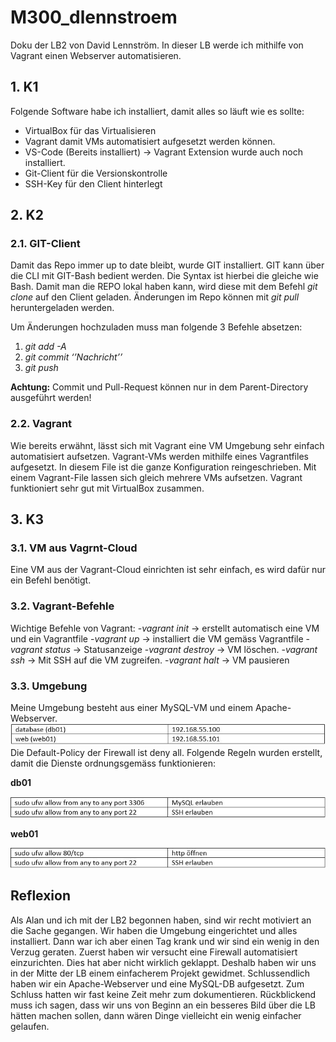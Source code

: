 # M300_dlennstroem

Doku der LB2 von David Lennström.
In dieser LB werde ich  mithilfe von Vagrant einen Webserver automatisieren.

## 1. K1

Folgende Software habe ich installiert, damit alles so läuft wie es sollte:
 - VirtualBox für das Virtualisieren
 - Vagrant damit VMs automatisiert aufgesetzt werden können.
 - VS-Code (Bereits installiert) -> Vagrant Extension wurde auch noch   
   installiert.
 - Git-Client für die Versionskontrolle
 - SSH-Key für den Client hinterlegt
 
 ## 2. K2
 ### 2.1. GIT-Client
Damit das Repo immer up to date bleibt, wurde GIT installiert. GIT kann über die CLI mit GIT-Bash bedient werden. Die Syntax ist hierbei die gleiche wie Bash. Damit man die REPO lokal haben kann, wird diese mit dem Befehl *git clone* auf den Client geladen. Änderungen im Repo können mit *git pull* heruntergeladen werden. 
 
 Um Änderungen hochzuladen muss man folgende 3 Befehle absetzen: 
1.	*git add -A*
2.	*git commit  ‘’Nachricht’’*
3.	*git push*

**Achtung:** Commit und Pull-Request können nur in dem Parent-Directory ausgeführt werden!

 ### 2.2. Vagrant
Wie bereits erwähnt, lässt sich mit Vagrant eine VM Umgebung sehr einfach automatisiert aufsetzen. Vagrant-VMs werden mithilfe eines Vagrantfiles aufgesetzt. In diesem File ist die ganze Konfiguration reingeschrieben. Mit einem Vagrant-File lassen sich gleich mehrere VMs aufsetzen. Vagrant funktioniert sehr gut mit VirtualBox zusammen.

 ## 3. K3
 ### 3.1. VM aus Vagrnt-Cloud
 Eine VM aus der Vagrant-Cloud einrichten ist sehr einfach, es wird dafür nur ein Befehl benötigt. 
 
 ### 3.2. Vagrant-Befehle
 Wichtige Befehle von Vagrant:
  -*vagrant init* -> erstellt automatisch eine VM und ein Vagrantfile
  -*vagrant up* -> installiert die VM gemäss Vagrantfile
  -*vagrant status* -> Statusanzeige
  -*vagrant destroy* -> VM löschen.
  -*vagrant ssh* -> Mit SSH auf die VM zugreifen.
  -*vagrant halt* -> VM pausieren
  
  ### 3.3. Umgebung
  Meine Umgebung besteht aus einer MySQL-VM und einem Apache-Webserver. 
![](1.JPG)
Die Default-Policy der Firewall ist deny all. Folgende Regeln wurden erstellt, damit die Dienste ordnungsgemäss funktionieren: 

**db01**

![](2.JPG)

**web01**

![](3.JPG)

## Reflexion

Als Alan und ich mit der LB2 begonnen haben, sind wir recht motiviert an die Sache gegangen. Wir haben die Umgebung eingerichtet und alles installiert. Dann war ich aber einen Tag krank und wir sind ein wenig  in den Verzug geraten. Zuerst haben wir versucht eine Firewall automatisiert einzurichten. Dies hat aber nicht wirklich geklappt. Deshalb haben wir uns in der Mitte der LB einem einfacherem Projekt gewidmet. Schlussendlich haben wir ein Apache-Webserver und eine MySQL-DB aufgesetzt. Zum Schluss hatten wir fast keine Zeit mehr zum dokumentieren. Rückblickend muss ich sagen, dass wir uns von Beginn an ein besseres Bild über die LB hätten machen sollen, dann wären Dinge vielleicht ein wenig einfacher gelaufen.   



